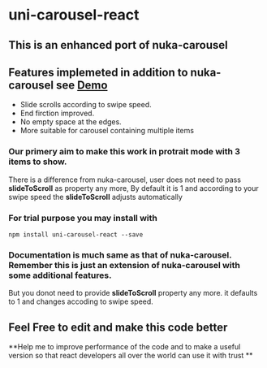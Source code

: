 # uni-carousel-react

## This is an enhanced port of nuka-carousel 

## Features implemeted in addition to nuka-carousel see [Demo](http://abhilashsajeev.github.io/uni-carousel-react)
  * Slide scrolls according to swipe speed.
  * End firction improved.
  * No empty space at the edges.
  * More suitable for carousel containing multiple items


### Our primery aim to make this work in protrait mode with 3 items to show.
There is a difference from nuka-carousel, user does not need to pass **slideToScroll** as property any more, By default it is 1 and according to your swipe speed the **slideToScroll** adjusts automatically

### For trial purpose you may install with

```
npm install uni-carousel-react --save
```

### Documentation is much same as that of **nuka-carousel**. Remember this is just an extension of **nuka-carousel** with some additional features.
But you donot need to provide **slideToScroll** property any more. it defaults to 1 and changes accoding to swipe speed.

## **Feel Free to edit and make this code better**
**Help me to improve performance of the code and to make a useful version so that react developers all over the world can use it with trust  **




